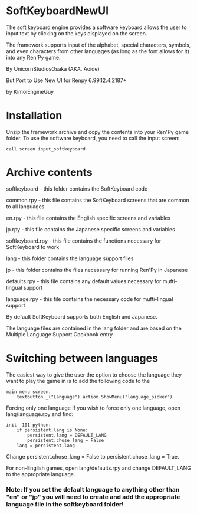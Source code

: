 # SoftKeyboardNewUI
The soft keyboard engine provides a software keyboard allows the user to input text by clicking on the keys displayed on the screen. 

The framework supports input of the alphabet, special characters, symbols, and even characters from other languages (as long as the font allows for it) into any Ren'Py game.  

By UnicornStudiosOsaka (AKA. Aoide) 


But Port to Use New UI for Renpy 6.99.12.4.2187+

by KimoiEngineGuy

# Installation

Unzip the framework archive and copy the contents into your Ren'Py game folder.
To use the software keyboard, you need to call the input screen:

```
call screen input_softkeyboard
```

# Archive contents
softkeyboard - this folder contains the SoftKeyboard code

common.rpy - this file contains the SoftKeyboard screens that are common to all languages

en.rpy - this file contains the English specific screens and variables

jp.rpy - this file contains the Japanese specific screens and variables

softkeyboard.rpy - this file contains the functions necessary for SoftKeyboard to work

lang - this folder contains the language support files

jp - this folder contains the files necessary for running Ren'Py in Japanese

defaults.rpy - this file contains any default values necessary for mufti-lingual support

language.rpy - this file contains the necessary code for mufti-lingual support


By default SoftKeyboard supports both English and Japanese. 

The language files are contained in the lang folder and are based on the Multiple Language Support Cookbook entry.

# Switching between languages
The easiest way to give the user the option to choose the language they want to play the game in is to add the following code to the 

```
main menu screen:
    textbutton _("Language") action ShowMenu("language_picker")
```

Forcing only one language
If you wish to force only one language, open lang/language.rpy and find:

```
init -101 python:
    if persistent.lang is None:
        persistent.lang = DEFAULT_LANG
        persistent.chose_lang = False       
    lang = persistent.lang 
```
Change persistent.chose_lang = False to persistent.chose_lang = True.

For non-English games, open lang/defaults.rpy and change DEFAULT_LANG to the appropriate language.

### Note: If you set the default language to anything other than "en" or "jp" you will need to create and add the appropriate language file in the softkeyboard folder!
